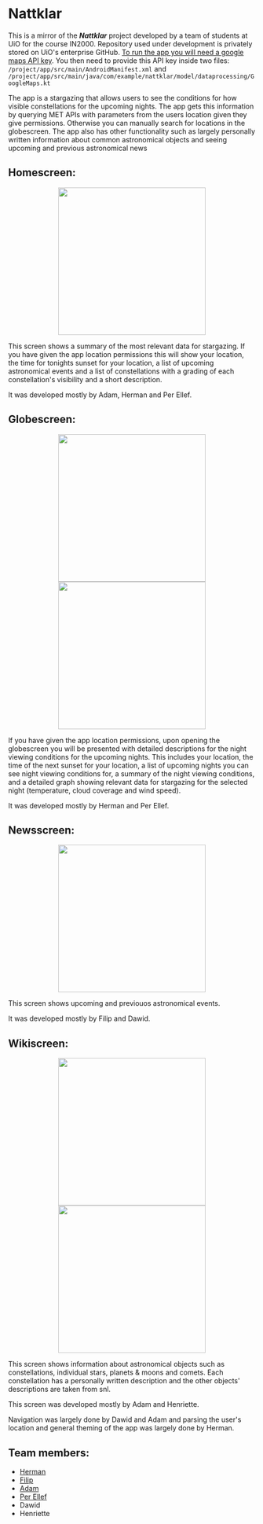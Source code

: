 <h1>Nattklar</h1>
<p>This is a mirror of the <b><i>Nattklar</i></b> project developed by a team of students at UiO for the course IN2000. Repository used under development is privately stored on UiO's enterprise GitHub. <a href="https://developers.google.com/maps/documentation/android-sdk/get-api-key">To run the app you will need a google maps API key</a>. You then need to provide this API key inside two files: <code>/project/app/src/main/AndroidManifest.xml</code> and <code>/project/app/src/main/java/com/example/nattklar/model/dataprocessing/GoogleMaps.kt</code></p>

<p>The app is a stargazing that allows users to see the conditions for how visible constellations for the upcoming nights. The app gets this information by querying MET APIs with parameters from the users location given they give permissions. Otherwise you can manually search for locations in the globescreen. The app also has other functionality such as largely personally written information about common astronomical objects and seeing upcoming and previous astronomical news</p>

<h2>Homescreen:</h2>
<div align="center">
    <img width=300px src="./assets/homescreen.png">
</div>
<div>
    <p>This screen shows a summary of the most relevant data for stargazing. If you have given the app location permissions this will show your location, the time for tonights sunset for your location, a list of upcoming astronomical events and a list of constellations with a grading of each constellation's visibility and a short description.
    <p>It was developed mostly by Adam, Herman and Per Ellef.</p>
</div>

<h2>Globescreen:</h2>
<div align="center">
    <img width=300px src="./assets/globescreen.png">
    <img width=300px src="./assets/weatherconditions.png">
</div>
<div>
    <p>If you have given the app location permissions, upon opening the globescreen you will be presented with detailed descriptions for the night viewing conditions for the upcoming nights. This includes your location, the time of the next sunset for your location, a list of upcoming nights you can see night viewing conditions for, a summary of the night viewing conditions, and a detailed graph showing relevant data for stargazing for the selected night (temperature, cloud coverage and wind speed).
    <p>It was developed mostly by Herman and Per Ellef.</p>
</div>

<h2>Newsscreen:</h2>
<div align="center">
    <img width=300px src="./assets/newsscreen.png">
</div>
<div>
    <p>This screen shows upcoming and previouos astronomical events.</p>
    <p>It was developed mostly by Filip and Dawid.</p>
</div>

<h2>Wikiscreen:</h2>
<div align="center">
    <img width=300px src="./assets/wikiscreen.png">
    <img width=300px src="./assets/wikiarticle.png">
</div>
<div>
    <p>This screen shows information about astronomical objects such as constellations, individual stars, planets & moons and comets. Each constellation has a personally written description and the other objects' descriptions are taken from snl.</p>
    <p>This screen was developed mostly by Adam and Henriette.</p>
</div>

<p>Navigation was largely done by Dawid and Adam and parsing the user's location and general theming of the app was largely done by Herman.</p>

<h2>Team members:</h2>
<ul>
    <li><a href="https://github.com/gremble0">Herman</a></li>
    <li><a href="https://github.com/Filip-Rasmussen">Filip</a></li>
    <li><a href="https://github.com/Adam-Karl">Adam</a></li>
    <li><a href="https://github.com/perellef">Per Ellef</a></li>
    <li>Dawid</li>
    <li>Henriette</li>
</ul>
